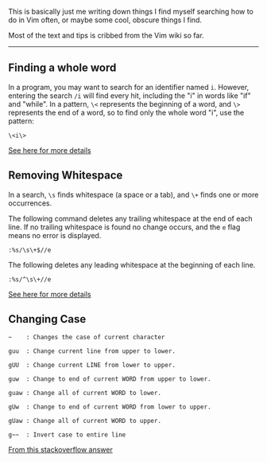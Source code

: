 This is basically just me writing down things I find myself searching how to do
in Vim often, or maybe some cool, obscure things I find.

Most of the text and tips is cribbed from the Vim wiki so far.

--------------------------------------------------------------------------------

Finding a whole word
--------------------
In a program, you may want to search for an identifier named `i`. However,
entering the search `/i` will find every hit, including the "i" in words like 
"if" and "while". In a pattern, `\<` represents the beginning of a word, and 
`\>` represents the end of a word, so to find only the whole word "i", use the
pattern:

```\<i\>```

[See here for more details][1]


Removing Whitespace
-------------------
In a search, `\s` finds whitespace (a space or a tab), and `\+` finds one or 
more occurrences.

The following command deletes any trailing whitespace at the end of each line.
If no trailing whitespace is found no change occurs, and the `e` flag means no
error is displayed.

```:%s/\s\+$//e```

The following deletes any leading whitespace at the beginning of each line.

```:%s/^\s\+//e```

[See here for more details][2]


Changing Case
-------------
 ```
~    : Changes the case of current character

guu  : Change current line from upper to lower.

gUU  : Change current LINE from lower to upper.

guw  : Change to end of current WORD from upper to lower.

guaw : Change all of current WORD to lower.

gUw  : Change to end of current WORD from lower to upper.

gUaw : Change all of current WORD to upper.

g~~  : Invert case to entire line
```

[From this stackoverflow answer][3]







[1]: http://vim.wikia.com/wiki/Search_patterns
[2]: http://vim.wikia.com/wiki/Remove_unwanted_spaces
[3]: https://stackoverflow.com/questions/2946051/changing-case-in-vim
